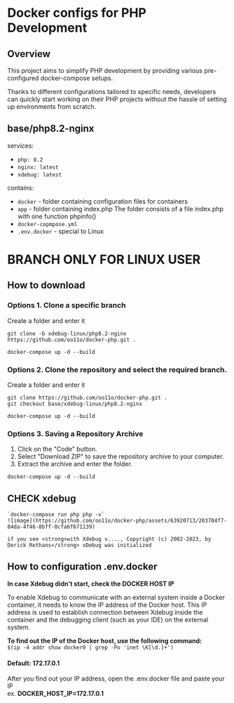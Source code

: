 # Docker configs for PHP Development
## Overview

This project aims to simplify PHP development by providing various pre-configured docker-compose setups.

Thanks to different configurations tailored to specific needs, developers can quickly start working on their PHP projects without the hassle of setting up environments from scratch.

## base/php8.2-nginx

services:
- `php: 8.2`
- `nginx: latest`
- `xdebug: latest`

contains:
- `docker` - folder containing configuration files for containers
- `app` - folder containing index.php The folder consists of a file index.php with one function phpinfo()
- `docker-copmpose.yml`
- `.env.docker` - special to Linux

# BRANCH ONLY FOR LINUX USER

## How to download
### Options 1. Clone a specific branch
Create a folder and enter it

`git clone -b xdebug-linux/php8.2-nginx https://github.com/oo11o/docker-php.git .`<br>

`docker-compose up -d --build`

### Options 2. Clone the repository and select the required branch.
Create a folder and enter it

`git clone https://github.com/oo11o/docker-php.git .`<br>
`git checkout base/xdebug-linux/php8.2-nginx`<br>

`docker-compose up -d --build`

### Options 3. Saving a Repository Archive
1. Click on the "Code" button.
2. Select "Download ZIP" to save the repository archive to your computer.
3. Extract the archive and enter the folder.

`docker-compose up -d --build`

## CHECK xdebug
    `docker-compose run php php -v`
    ![image](https://github.com/oo11o/docker-php/assets/63920713/203704f7-84da-4f46-8bff-0cfa6f671139)

    if you see <strong>with Xdebug v...., Copyright (c) 2002-2023, by Derick Rethans</strong> xDebug was initialized

## How to configuration .env.docker
<strong>In case Xdebug didn't start, check the DOCKER HOST IP</strong><br>

To enable Xdebug to communicate with an external system inside a Docker container,
it needs to know the IP address of the Docker host. This IP address is used to establish
connection between Xdebug inside the container and the debugging client (such as your IDE)
on the external system.

<strong>To find out the IP of the Docker host, use the following command:</strong></br>
`$(ip -4 addr show docker0 | grep -Po 'inet \K[\d.]+')`
#### Default: 172.17.0.1
After you find out your IP address, open the .env.docker file and paste your IP <br/>
ex. <strong>DOCKER_HOST_IP=172.17.0.1</strong>
